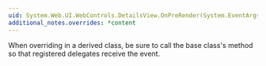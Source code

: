 ```yaml
---
uid: System.Web.UI.WebControls.DetailsView.OnPreRender(System.EventArgs)
additional_notes.overrides: *content
---
```


<p>When overriding <xref href="System.Web.UI.WebControls.DetailsView.OnPreRender(System.EventArgs)"></xref> in a derived class, be sure to call the base class's <xref href="System.Web.UI.WebControls.DetailsView.OnPreRender(System.EventArgs)"></xref> method so that registered delegates receive the event.</p>


